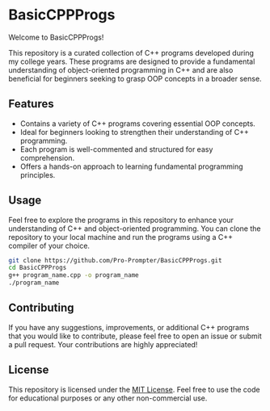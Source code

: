 # BasicCPPProgs

Welcome to BasicCPPProgs!

This repository is a curated collection of C++ programs developed during my college years. These programs are designed to provide a fundamental understanding of object-oriented programming in C++ and are also beneficial for beginners seeking to grasp OOP concepts in a broader sense.

## Features

- Contains a variety of C++ programs covering essential OOP concepts.
- Ideal for beginners looking to strengthen their understanding of C++ programming.
- Each program is well-commented and structured for easy comprehension.
- Offers a hands-on approach to learning fundamental programming principles.

## Usage

Feel free to explore the programs in this repository to enhance your understanding of C++ and object-oriented programming. You can clone the repository to your local machine and run the programs using a C++ compiler of your choice.

```bash
git clone https://github.com/Pro-Prompter/BasicCPPProgs.git
cd BasicCPPProgs
g++ program_name.cpp -o program_name
./program_name
```

## Contributing

If you have any suggestions, improvements, or additional C++ programs that you would like to contribute, please feel free to open an issue or submit a pull request. Your contributions are highly appreciated!

## License

This repository is licensed under the [MIT License](LICENSE). Feel free to use the code for educational purposes or any other non-commercial use.
